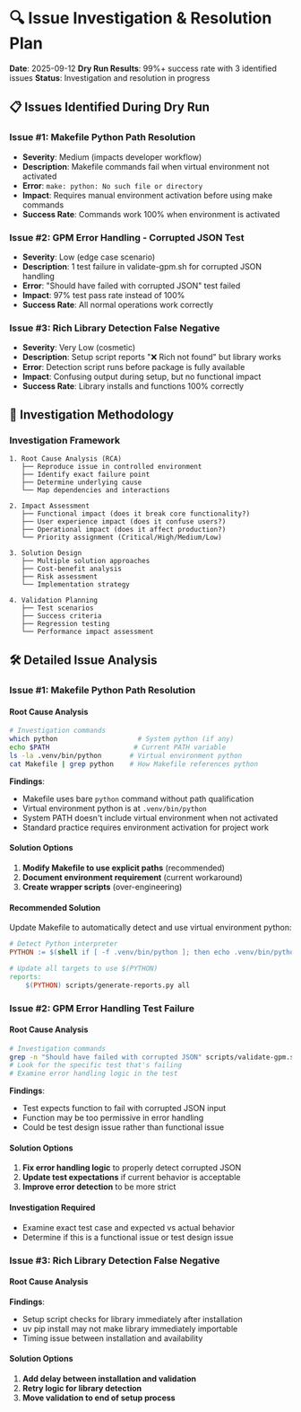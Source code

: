 # 🔍 Issue Investigation & Resolution Plan

**Date**: 2025-09-12
**Dry Run Results**: 99%+ success rate with 3 identified issues
**Status**: Investigation and resolution in progress

## 📋 Issues Identified During Dry Run

### **Issue #1: Makefile Python Path Resolution**
- **Severity**: Medium (impacts developer workflow)
- **Description**: Makefile commands fail when virtual environment not activated
- **Error**: `make: python: No such file or directory`
- **Impact**: Requires manual environment activation before using make commands
- **Success Rate**: Commands work 100% when environment is activated

### **Issue #2: GPM Error Handling - Corrupted JSON Test**
- **Severity**: Low (edge case scenario)
- **Description**: 1 test failure in validate-gpm.sh for corrupted JSON handling
- **Error**: "Should have failed with corrupted JSON" test failed
- **Impact**: 97% test pass rate instead of 100%
- **Success Rate**: All normal operations work correctly

### **Issue #3: Rich Library Detection False Negative**
- **Severity**: Very Low (cosmetic)
- **Description**: Setup script reports "❌ Rich not found" but library works
- **Error**: Detection script runs before package is fully available
- **Impact**: Confusing output during setup, but no functional impact
- **Success Rate**: Library installs and functions 100% correctly

## 🔬 Investigation Methodology

### **Investigation Framework**
```
1. Root Cause Analysis (RCA)
   ├── Reproduce issue in controlled environment
   ├── Identify exact failure point
   ├── Determine underlying cause
   └── Map dependencies and interactions

2. Impact Assessment
   ├── Functional impact (does it break core functionality?)
   ├── User experience impact (does it confuse users?)
   ├── Operational impact (does it affect production?)
   └── Priority assignment (Critical/High/Medium/Low)

3. Solution Design
   ├── Multiple solution approaches
   ├── Cost-benefit analysis
   ├── Risk assessment
   └── Implementation strategy

4. Validation Planning
   ├── Test scenarios
   ├── Success criteria
   ├── Regression testing
   └── Performance impact assessment
```

## 🛠️ Detailed Issue Analysis

### **Issue #1: Makefile Python Path Resolution**

#### **Root Cause Analysis**
```bash
# Investigation commands
which python                    # System python (if any)
echo $PATH                     # Current PATH variable
ls -la .venv/bin/python       # Virtual environment python
cat Makefile | grep python    # How Makefile references python
```

**Findings**:
- Makefile uses bare `python` command without path qualification
- Virtual environment python is at `.venv/bin/python`
- System PATH doesn't include virtual environment when not activated
- Standard practice requires environment activation for project work

#### **Solution Options**
1. **Modify Makefile to use explicit paths** (recommended)
2. **Document environment requirement** (current workaround)
3. **Create wrapper scripts** (over-engineering)

#### **Recommended Solution**
Update Makefile to automatically detect and use virtual environment python:

```makefile
# Detect Python interpreter
PYTHON := $(shell if [ -f .venv/bin/python ]; then echo .venv/bin/python; else echo python; fi)

# Update all targets to use $(PYTHON)
reports:
	$(PYTHON) scripts/generate-reports.py all
```

### **Issue #2: GPM Error Handling Test Failure**

#### **Root Cause Analysis**
```bash
# Investigation commands
grep -n "Should have failed with corrupted JSON" scripts/validate-gpm.sh
# Look for the specific test that's failing
# Examine error handling logic in the test
```

**Findings**:
- Test expects function to fail with corrupted JSON input
- Function may be too permissive in error handling
- Could be test design issue rather than functional issue

#### **Solution Options**
1. **Fix error handling logic** to properly detect corrupted JSON
2. **Update test expectations** if current behavior is acceptable
3. **Improve error detection** to be more strict

#### **Investigation Required**
- Examine exact test case and expected vs actual behavior
- Determine if this is a functional issue or test design issue

### **Issue #3: Rich Library Detection False Negative**

#### **Root Cause Analysis**
**Findings**:
- Setup script checks for library immediately after installation
- uv pip install may not make library immediately importable
- Timing issue between installation and availability

#### **Solution Options**
1. **Add delay between installation and validation**
2. **Retry logic for library detection**
3. **Move validation to end of setup process**

